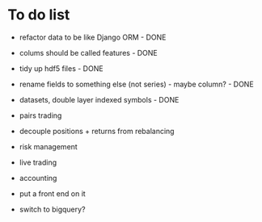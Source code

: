 # To do list

* refactor data to be like Django ORM - DONE
* colums should be called features - DONE
* tidy up hdf5 files - DONE
* rename fields to something else (not series) - maybe column? - DONE
* datasets, double layer indexed symbols - DONE

* pairs trading
* decouple positions + returns from rebalancing
* risk management
* live trading
* accounting
* put a front end on it
* switch to bigquery?

